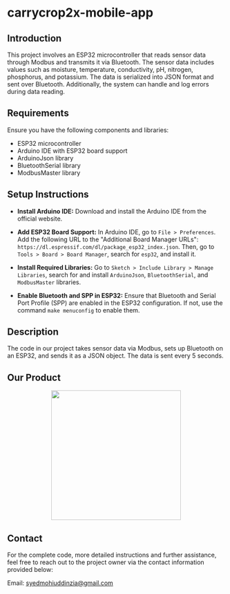 # carrycrop2x-mobile-app

## Introduction
This project involves an ESP32 microcontroller that reads sensor data through Modbus and transmits it via Bluetooth. The sensor data includes values such as moisture, temperature, conductivity, pH, nitrogen, phosphorus, and potassium. The data is serialized into JSON format and sent over Bluetooth. Additionally, the system can handle and log errors during data reading.

## Requirements
Ensure you have the following components and libraries:

 - ESP32 microcontroller
 - Arduino IDE with ESP32 board support
 - ArduinoJson library
 - BluetoothSerial library
 - ModbusMaster library

## Setup Instructions

 - **Install Arduino IDE:** Download and install the Arduino IDE from the official website.

 - **Add ESP32 Board Support:** In Arduino IDE, go to ```File > Preferences```. Add the following URL to the "Additional Board Manager URLs": ```https://dl.espressif.com/dl/package_esp32_index.json```. Then, go to ```Tools > Board > Board Manager```, search for ```esp32```, and install it.

 - **Install Required Libraries:** Go to ```Sketch > Include Library > Manage Libraries```, search for and install ```ArduinoJson```, ```BluetoothSerial```, and ```ModbusMaster``` libraries.

 - **Enable Bluetooth and SPP in ESP32:** Ensure that Bluetooth and Serial Port Profile (SPP) are enabled in the ESP32 configuration. If not, use the command ```make menuconfig``` to enable them.

## Description
The code in our project takes sensor data via Modbus, sets up Bluetooth on an ESP32, and sends it as a JSON object. The data is sent every 5 seconds.

## Our Product
<div align="center">
<img src = 'https://github.com/syedmohiuddinzia/carrycrop2x-mobile-app/assets/31742658/2621836e-eec1-4139-920b-e4ffb20d5b93' width=300 height=300>
</div>

## Contact

For the complete code, more detailed instructions and further assistance, feel free to reach out to the project owner via the contact information provided below:

Email: [syedmohiuddinzia@gmail.com](syedmohiuddinzia@gmail.com) 

